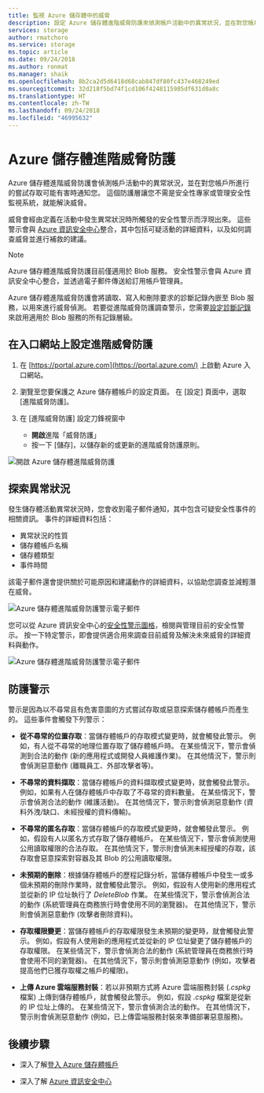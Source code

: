```yaml
---
title: 監視 Azure 儲存體中的威脅
description: 設定 Azure 儲存體進階威脅防護來偵測帳戶活動中的異常狀況，並在對您帳戶所進行的嘗試存取可能有害時通知您。
services: storage
author: rmatchoro
ms.service: storage
ms.topic: article
ms.date: 09/24/2018
ms.author: ronmat
ms.manager: shaik
ms.openlocfilehash: 8b2ca2d5d6418d68cab847df80fc437e468249ed
ms.sourcegitcommit: 32d218f5bd74f1cd106f4248115985df631d0a8c
ms.translationtype: HT
ms.contentlocale: zh-TW
ms.lasthandoff: 09/24/2018
ms.locfileid: "46995632"
---
```

# <a name="azure-storage-advanced-threat-protection"></a>Azure 儲存體進階威脅防護

Azure 儲存體進階威脅防護會偵測帳戶活動中的異常狀況，並在對您帳戶所進行的嘗試存取可能有害時通知您。 這個防護層讓您不需是安全性專家或管理安全性監視系統，就能解決威脅。

威脅會經由定義在活動中發生異常狀況時所觸發的安全性警示而浮現出來。 這些警示會與 [Azure 資訊安全中心](https://azure.microsoft.com/services/security-center/)整合，其中包括可疑活動的詳細資料，以及如何調查威脅並進行補救的建議。 

> [!NOTE]
> Azure 儲存體進階威脅防護目前僅適用於 Blob 服務。 安全性警示會與 Azure 資訊安全中心整合，並透過電子郵件傳送給訂用帳戶管理員。

Azure 儲存體進階威脅防護會將讀取、寫入和刪除要求的診斷記錄內嵌至 Blob 服務，以用來進行威脅偵測。 若要從進階威脅防護調查警示，您需要[設定診斷記錄](storage-monitor-storage-account.md#configure-logging)來啟用適用於 Blob 服務的所有記錄層級。

## <a name="set-up-advanced-threat-protection-in-the-portal"></a>在入口網站上設定進階威脅防護

1. 在 [https://portal.azure.com](https://portal.azure.com/) 上啟動 Azure 入口網站。

2. 瀏覽至您要保護之 Azure 儲存體帳戶的設定頁面。 在 [設定] 頁面中，選取 [進階威脅防護]。

3. 在 [進階威脅防護] 設定刀鋒視窗中
    * **開啟**進階「威脅防護」
    * 按一下 [儲存]，以儲存新的或更新的進階威脅防護原則。

![開啟 Azure 儲存體進階威脅防護](./media/storage-advanced-threat-protection/storage-advanced-threat-protection-turn-on.png)

## <a name="explore-anomalies"></a>探索異常狀況

發生儲存體活動異常狀況時，您會收到電子郵件通知，其中包含可疑安全性事件的相關資訊。 事件的詳細資料包括：

* 異常狀況的性質
* 儲存體帳戶名稱
* 儲存體類型
* 事件時間

該電子郵件還會提供關於可能原因和建議動作的詳細資料，以協助您調查並減輕潛在威脅。

![Azure 儲存體進階威脅防護警示電子郵件](./media/storage-advanced-threat-protection/storage-advanced-threat-protection-alert-email.png)

您可以從 Azure 資訊安全中心的[安全性警示圖格](../../security-center/security-center-managing-and-responding-alerts.md#managing-security-alerts)，檢閱與管理目前的安全性警示。 按一下特定警示，即會提供適合用來調查目前威脅及解決未來威脅的詳細資料與動作。

![Azure 儲存體進階威脅防護警示電子郵件](./media/storage-advanced-threat-protection/storage-advanced-threat-protection-alert.png)

## <a name="protection-alerts"></a>防護警示

警示是因為以不尋常且有危害意圖的方式嘗試存取或惡意探索儲存體帳戶而產生的。 這些事件會觸發下列警示：

* **從不尋常的位置存取**：當儲存體帳戶的存取模式變更時，就會觸發此警示。 例如，有人從不尋常的地理位置存取了儲存體帳戶時。 在某些情況下，警示會偵測到合法的動作 (新的應用程式或開發人員維護作業)。 在其他情況下，警示則會偵測惡意動作 (離職員工、外部攻擊者等)。

* **不尋常的資料擷取**：當儲存體帳戶的資料擷取模式變更時，就會觸發此警示。 例如，如果有人在儲存體帳戶中存取了不尋常的資料數量。 在某些情況下，警示會偵測合法的動作 (維護活動)。 在其他情況下，警示則會偵測惡意動作 (資料外洩/缺口、未經授權的資料傳輸)。

* **不尋常的匿名存取**：當儲存體帳戶的存取模式變更時，就會觸發此警示。 例如，假設有人以匿名方式存取了儲存體帳戶。 在某些情況下，警示會偵測使用公用讀取權限的合法存取。 在其他情況下，警示則會偵測未經授權的存取，該存取會惡意探索對容器及其 Blob 的公用讀取權限。

* **未預期的刪除**：根據儲存體帳戶的歷程記錄分析，當儲存體帳戶中發生一或多個未預期的刪除作業時，就會觸發此警示。 例如，假設有人使用新的應用程式並從新的 IP 位址執行了 *DeleteBlob* 作業。 在某些情況下，警示會偵測合法的動作 (系統管理員在商務旅行時會使用不同的瀏覽器)。 在其他情況下，警示則會偵測惡意動作 (攻擊者刪除資料)。 
 
* **存取權限變更**：當儲存體帳戶的存取權限發生未預期的變更時，就會觸發此警示。 例如，假設有人使用新的應用程式並從新的 IP 位址變更了儲存體帳戶的存取權限。 在某些情況下，警示會偵測合法的動作 (系統管理員在商務旅行時會使用不同的瀏覽器)。 在其他情況下，警示則會偵測惡意動作 (例如，攻擊者提高他們已獲存取權之帳戶的權限)。 

* **上傳 Azure 雲端服務封裝**：若以非預期方式將 Azure 雲端服務封裝 (*.cspkg* 檔案) 上傳到儲存體帳戶，就會觸發此警示。 例如，假設 *.cspkg* 檔案是從新的 IP 位址上傳的。 在某些情況下，警示會偵測合法的動作。 在其他情況下，警示則會偵測惡意動作 (例如，已上傳雲端服務封裝來準備部署惡意服務)。    
   

## <a name="next-steps"></a>後續步驟

* 深入了解[登入 Azure 儲存體帳戶](/rest/api/storageservices/About-Storage-Analytics-Logging)

* 深入了解 [Azure 資訊安全中心](../../security-center/security-center-intro.md)